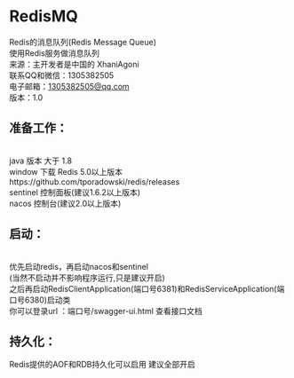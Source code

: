 # RedisMQ
Redis的消息队列(Redis Message Queue) <br>
使用Redis服务做消息队列              <br>
来源：主开发者是中国的 XhaniAgoni    <br>
联系QQ和微信：1305382505               <br>
电子邮箱：1305382505@qq.com              <br>
版本：1.0                            <br>


<h2>准备工作：</h2>                           <br>
java  版本 大于 1.8                <br>
window  下载 Redis 5.0以上版本  https://github.com/tporadowski/redis/releases         <br>
sentinel 控制面板(建议1.6.2以上版本)                                                 <br>
nacos 控制台(建议2.0以上版本)                                                       <br>

<h2>启动：</h2>                               <br>
优先启动redis，再启动nacos和sentinel          <br>
(当然不启动并不影响程序运行,只是建议开启)      <br>
之后再启动RedisClientApplication(端口号6381)和RedisServiceApplication(端口号6380)启动类      <br>
你可以登录url ：端口号/swagger-ui.html 查看接口文档    <br>


<h2>持久化：</h2>
Redis提供的AOF和RDB持久化可以启用 建议全部开启<br>


